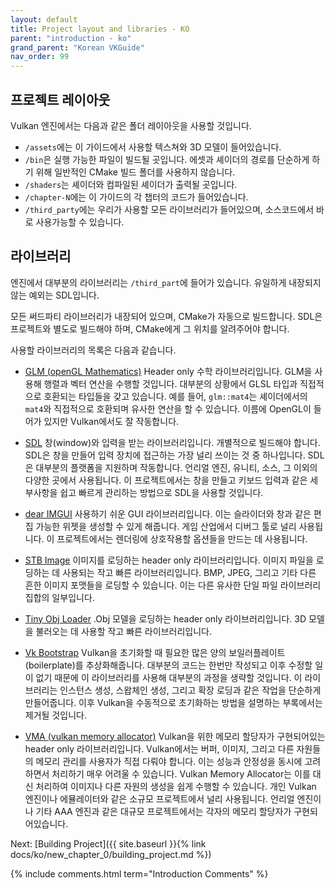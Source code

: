 ```yaml
---
layout: default
title: Project layout and libraries - KO
parent: "introduction - ko"
grand_parent: "Korean VKGuide"
nav_order: 99
---
```


## 프로젝트 레이아웃

Vulkan 엔진에서는 다음과 같은 폴더 레이아웃을 사용할 것입니다.

- `/assets`에는 이 가이드에서 사용할 텍스쳐와 3D 모델이 들어있습니다.
- `/bin`은 실행 가능한 파일이 빌드될 곳입니다. 에셋과 셰이더의 경로를 단순하게 하기 위해 일반적인 CMake 빌드 폴더를 사용하지 않습니다.
- `/shaders`는 셰이더와 컴파일된 셰이더가 출력될 곳입니다.
- `/chapter-N`에는 이 가이드의 각 챕터의 코드가 들어있습니다.
- `/third_party`에는 우리가 사용할 모든 라이브러리가 들어있으며, 소스코드에서 바로 사용가능할 수 있습니다. 

## 라이브러리

엔진에서 대부분의 라이브러리는 `/third_part`에 들어가 있습니다. 유일하게 내장되지 않는 예외는 SDL입니다.

모든 써드파티 라이브러리가 내장되어 있으며, CMake가 자동으로 빌드합니다. SDL은 프로젝트와 별도로 빌드해야 하며, CMake에게 그 위치를 알려주어야 합니다. 

사용할 라이브러리의 목록은 다음과 같습니다.
- [GLM (openGL Mathematics)](https://github.com/g-truc/glm) Header only 수학 라이브러리입니다. GLM을 사용해 행렬과 벡터 연산을 수행할 것입니다. 대부분의 상황에서 GLSL 타입과 직접적으로 호환되는 타입들을 갖고 있습니다. 예를 들어, `glm::mat4`는 셰이더에서의 `mat4`와 직접적으로 호환되며 유사한 연산을 할 수 있습니다. 이름에 OpenGL이 들어가 있지만 Vulkan에서도 잘 작동합니다.

- [SDL](https://www.libsdl.org/) 창(window)와 입력을 받는 라이브러리입니다. 개별적으로 빌드해야 합니다. SDL은 창을 만들어 입력 장치에 접근하는 가장 널리 쓰이는 것 중 하나입니다. SDL은 대부분의 플랫폼을 지원하며 작동합니다. 언리얼 엔진, 유니티, 소스, 그 이외의 다양한 곳에서 사용됩니다. 이 프로젝트에서는 창을 만들고 키보드 입력과 같은 세부사항을 쉽고 빠르게 관리하는 방법으로 SDL을 사용할 것입니다.

- [dear IMGUI](https://github.com/ocornut/imgui) 사용하기 쉬운 GUI 라이브러리입니다. 이는 슬라이더와 창과 같은 편집 가능한 위젯을 생성할 수 있게 해줍니다. 게임 산업에서 디버그 툴로 널리 사용됩니다. 이 프로젝트에서는 렌더링에 상호작용할 옵션들을 만드는 데 사용됩니다.

- [STB Image](https://github.com/nothings/stb) 이미지를 로딩하는 header only 라이브러리입니다. 이미지 파일을 로딩하는 데 사용되는 작고 빠른 라이브러리입니다. BMP, JPEG, 그리고 기타 다른 흔한 이미지 포맷들을 로딩할 수 있습니다. 이는 다른 유사한 단일 파일 라이브러리 집합의 일부입니다.

- [Tiny Obj Loader](https://github.com/tinyobjloader/tinyobjloader) .Obj 모델을 로딩하는 header only 라이브러리입니다. 3D 모델을 불러오는 데 사용할 작고 빠른 라이브러리입니다. 

- [Vk Bootstrap](https://github.com/charles-lunarg/vk-bootstrap/blob/master/src/VkBootstrap.cpp) Vulkan을 초기화할 때 필요한 많은 양의 보일러플레이트(boilerplate)를 추상화해줍니다. 대부분의 코드는 한번만 작성되고 이후 수정할 일이 없기 때문에 이 라이브러리를 사용해 대부분의 과정을 생략할 것입니다. 이 라이브러리는 인스턴스 생성, 스왑체인 생성, 그리고 확장 로딩과 같은 작업을 단순하게 만들어줍니다. 이후 Vulkan을 수동적으로 초기화하는 방법을 설명하는 부록에서는 제거될 것입니다.

- [VMA (vulkan memory allocator)](https://github.com/GPUOpen-LibrariesAndSDKs/VulkanMemoryAllocator) Vulkan을 위한 메모리 할당자가 구현되어있는 header only 라이브러리입니다. Vulkan에서는 버퍼, 이미지, 그리고 다른 자원들의 메모리 관리를 사용자가 직접 다뤄야 합니다. 이는 성능과 안정성을 동시에 고려하면서 처리하기 매우 어려울 수 있습니다. Vulkan Memory Allocator는 이를 대신 처리하여 이미지나 다른 자원의 생성을 쉽게 수행할 수 있습니다. 개인 Vulkan 엔진이나 에뮬레이터와 같은 소규모 프로젝트에서 널리 사용됩니다. 언리얼 엔진이나 기타 AAA 엔진과 같은 대규모 프로젝트에서는 각자의 메모리 할당자가 구현되어있습니다.

Next: [Building Project]({{ site.baseurl }}{% link docs/ko/new_chapter_0/building_project.md %})


{% include comments.html term="Introduction Comments" %}
